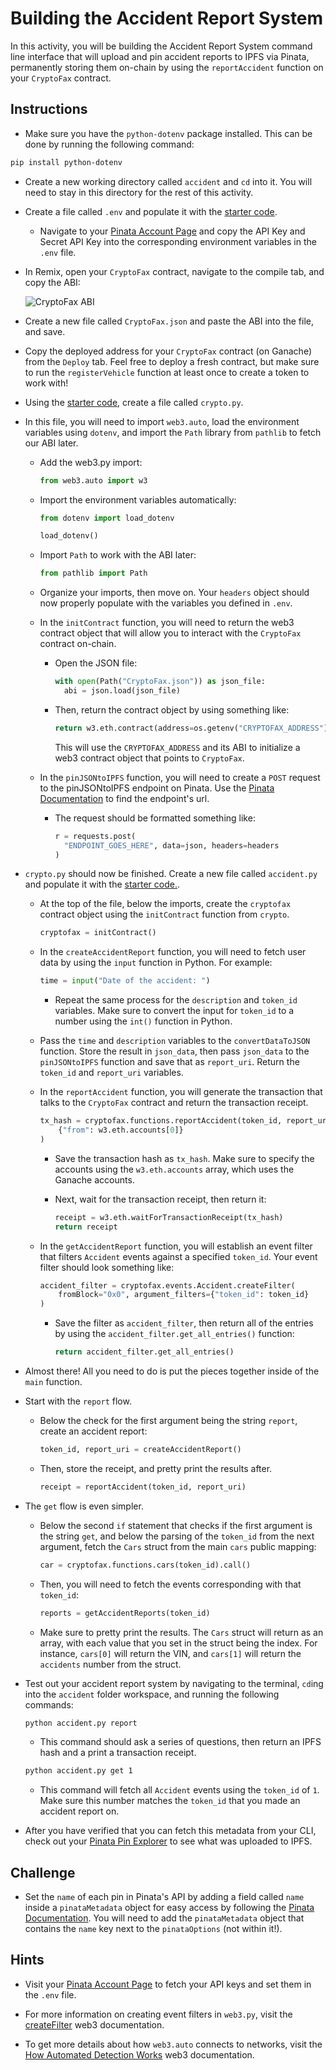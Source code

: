 # Building the Accident Report System

In this activity, you will be building the Accident Report System command line interface that will upload and pin accident reports to IPFS via Pinata, permanently storing them on-chain by using the `reportAccident` function on your `CryptoFax` contract.

## Instructions

* Make sure you have the `python-dotenv` package installed. This can be done by running the following command:

```bash
pip install python-dotenv
```

* Create a new working directory called `accident` and `cd` into it. You will need to stay in this directory for the rest of this activity.

* Create a file called `.env` and populate it with the [starter code](Unsolved/.env).

  * Navigate to your [Pinata Account Page](https://pinata.cloud/account) and copy the API Key and Secret API Key into the corresponding environment variables in the `.env` file.

* In Remix, open your `CryptoFax` contract, navigate to the compile tab, and copy the ABI:

  ![CryptoFax ABI](Images/cryptofax-abi.png)

* Create a new file called `CryptoFax.json` and paste the ABI into the file, and save.

* Copy the deployed address for your `CryptoFax` contract (on Ganache) from the `Deploy` tab. Feel free to deploy a fresh contract, but make sure to run the `registerVehicle` function at least once to create a token to work with!

* Using the [starter code](Unsolved/crypto.py), create a file called `crypto.py`.

* In this file, you will need to import `web3.auto`, load the environment variables using `dotenv`, and import the `Path` library from `pathlib` to fetch our ABI later.

  * Add the web3.py import:

    ```python
    from web3.auto import w3
    ```

  * Import the environment variables automatically:

    ```python
    from dotenv import load_dotenv

    load_dotenv()
    ```

  * Import `Path` to work with the ABI later:

    ```python
    from pathlib import Path
    ```

  * Organize your imports, then move on. Your `headers` object should now properly populate with the variables you defined in `.env`.

  * In the `initContract` function, you will need to return the web3 contract object that will allow you to interact with the `CryptoFax` contract on-chain.

    * Open the JSON file:

      ```python
      with open(Path("CryptoFax.json")) as json_file:
        abi = json.load(json_file)
      ```

    * Then, return the contract object by using something like:

      ```python
      return w3.eth.contract(address=os.getenv("CRYPTOFAX_ADDRESS"), abi=abi)
      ```

      This will use the `CRYPTOFAX_ADDRESS` and its ABI to initialize a web3 contract object that points to `CryptoFax`.

  * In the `pinJSONtoIPFS` function, you will need to create a `POST` request to the pinJSONtoIPFS endpoint on Pinata. Use the [Pinata Documentation](https://pinata.cloud/documentation#PinJSONToIPFS) to find the endpoint's url.

    * The request should be formatted something like:

      ```python
      r = requests.post(
        "ENDPOINT_GOES_HERE", data=json, headers=headers
      )
      ```

* `crypto.py` should now be finished. Create a new file called `accident.py` and populate it with the [starter code.](Unsolved/accident.py).

  * At the top of the file, below the imports, create the `cryptofax` contract object using the `initContract` function from `crypto`.

    ```python
    cryptofax = initContract()
    ```

  * In the `createAccidentReport` function, you will need to fetch user data by using the `input` function in Python. For example:

    ```python
    time = input("Date of the accident: ")
    ```

    * Repeat the same process for the `description` and `token_id` variables. Make sure to convert the input for `token_id` to a number using the `int()` function in Python.

  * Pass the `time` and `description` variables to the `convertDataToJSON` function. Store the result in `json_data`, then pass `json_data` to the `pinJSONtoIPFS` function and save that as `report_uri`. Return the `token_id` and `report_uri` variables.

  * In the `reportAccident` function, you will generate the transaction that talks to the `CryptoFax` contract and return the transaction receipt.

    ```python
    tx_hash = cryptofax.functions.reportAccident(token_id, report_uri).transact(
        {"from": w3.eth.accounts[0]}
    )
    ```

    * Save the transaction hash as `tx_hash`. Make sure to specify the accounts using the `w3.eth.accounts` array, which uses the Ganache accounts.

    * Next, wait for the transaction receipt, then return it:

      ```python
      receipt = w3.eth.waitForTransactionReceipt(tx_hash)
      return receipt
      ```

  * In the `getAccidentReport` function, you will establish an event filter that filters `Accident` events against a specified `token_id`. Your event filter should look something like:

    ```python
    accident_filter = cryptofax.events.Accident.createFilter(
        fromBlock="0x0", argument_filters={"token_id": token_id}
    )
    ```

    * Save the filter as `accident_filter`, then return all of the entries by using the `accident_filter.get_all_entries()` function:

      ```python
      return accident_filter.get_all_entries()
      ```

* Almost there! All you need to do is put the pieces together inside of the `main` function.

* Start with the `report` flow.

    * Below the check for the first argument being the string `report`, create an accident report:

      ```python
      token_id, report_uri = createAccidentReport()
      ```

  * Then, store the receipt, and pretty print the results after.

    ```python
    receipt = reportAccident(token_id, report_uri)
    ```

* The `get` flow is even simpler.

  * Below the second `if` statement that checks if the first argument is the string `get`, and below the parsing of the `token_id` from the next argument, fetch the `Cars` struct from the main `cars` public mapping:

    ```python
    car = cryptofax.functions.cars(token_id).call()
    ```

  * Then, you will need to fetch the events corresponding with that `token_id`:

    ```python
    reports = getAccidentReports(token_id)
    ```

  * Make sure to pretty print the results. The `Cars` struct will return as an array, with each value that you set in the struct being the index. For instance, `cars[0]` will return the VIN, and `cars[1]` will return the `accidents` number from the struct.

* Test out your accident report system by navigating to the terminal, `cd`ing into the `accident` folder workspace, and running the following commands:

  ```bash
  python accident.py report
  ```

  * This command should ask a series of questions, then return an IPFS hash and a print a transaction receipt.


  ```bash
  python accident.py get 1
  ```

  * This command will fetch all `Accident` events using the `token_id` of `1`. Make sure this number matches the `token_id` that you made an accident report on.

* After you have verified that you can fetch this metadata from your CLI, check out your [Pinata Pin Explorer](https://pinata.cloud/pinexplorer) to see what was uploaded to IPFS.

## Challenge

* Set the `name` of each pin in Pinata's API by adding a field called `name` inside a `pinataMetadata` object for easy access by following the [Pinata Documentation](https://pinata.cloud/documentation#PinJSONToIPFS). You will need to add the `pinataMetadata` object that contains the `name` key next to the `pinataOptions` (not within it!).

## Hints

* Visit your [Pinata Account Page](https://pinata.cloud/account) to fetch your API keys and set them in the `.env` file.

* For more information on creating event filters in `web3.py`, visit the [createFilter](https://web3py.readthedocs.io/en/stable/contracts.html#web3.contract.Contract.events.your_event_name.createFilter) web3 documentation.

* To get more details about how `web3.auto` connects to networks, visit the [How Automated Detection Works](https://web3py.readthedocs.io/en/stable/providers.html#how-automated-detection-works) web3 documentation.
